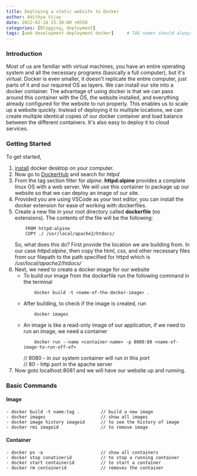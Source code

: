 ```yaml
---
title: Deploying a static website to Docker
author: Adithya Vijay
date: 2022-02-18 15:30:00 +0550
categories: [Blogging, deployment]
tags: [web development deployment docker]     # TAG names should always be lowercase
---
```


### Introduction
Most of us are familiar with virtual machines, you have an entire operating system and all the necessary programs (basically a full computer), but it's virtual.
Docker is even smaller, it doesn't replicate the entire computer, just parts of it and our required OS as layers. We can install our site into a docker container. The advantage of using docker is that we can pass around this container with the OS, the website installed, and everything already configured for the website to run properly.
This enables us to scale up a website quickly. Instead of deploying it to multiple locations, we can create multiple identical copies of our docker container and load balance between the different containers. It's also easy to deploy it to cloud services.

### Getting Started
To get started,
1. [install](https://www.docker.com/get-started) docker desktop on your computer. 
2. Now go to [DockerHub](https://hub.docker.com/) and search for *httpd*
3. From the tag section filter for *alpine*. **httpd:alpine** provides a complete linux OS with a web server. We will use this container to package up our website so that we can deploy an image of our site.
4. Provided you are using VSCode as your text editor, you can install the docker extension for ease of working with dockerfiles.
5. Create a new file in your root directory called **dockerfile** (no extensions). The contents of the file will be the following:
    ```
        FROM httpd:alpine
        COPY ./ /usr/local/apache2/htdocs/
    ```
    So, what does this do? First provide the location we are building from. In our case *httpd:alpine*, then copy the html, css, and other necessary files from our filepath to the path specified for httpd which is */usr/local/apache2/htdocs/*
6. Next, we need to create a docker image for our website
    - To build our image from the dockerfile run the following command in the terminal
        ```
            docker build -t <name-of-the-docker-image> .
        ```
    - After building, to check if the image is created, run
        ```
            docker images
        ```
    - An image is like a read-only image of our application, if we need to run an image, we need a container
        ```
            docker run --name <container-name> -p 8080:80 <name-of-image-to-run-off-of>
        ```
        // 8080 - in our system container will run in this port <br/>
        // 80 - http port in the apache server
7. Now goto localhost:8081 and we will have our website up and running.

### Basic Commands

#### Image
```
- docker build -t name:tag .        // build a new image
- docker images                     // show all images
- docker image history imageid      // to see the history of image 
- docker rmi imageid                // to remove image
```
#### Container
```
- docker ps -a                      // show all containers
- docker stop conatinerid           // to stop a running container
- docker start containerid          // to start a container
- docker rm containerid             // removes the container
```